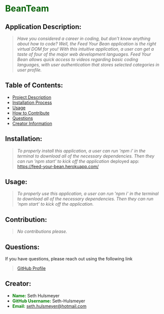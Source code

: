 # <span style="color:darkgreen"> **BeanTeam**</span>

  ## Application Description:
  > *Have you considered a career in coding, but don’t know anything about how to code? Well, the Feed Your Bean application is the right virtual DOM for you! With this intuitive application, a user can get a taste of four of the major web development languages. Feed Your Bean allows quick access to videos regarding basic coding languages, with user authentication that stores selected categories in user profile.*

  ## Table of Contents:

  * [Project Description](#description)
  * [Installation Process](#installation)
  * [Usage](#usage)
  * [How to Contribute](#contribution)
  * [Questions](#questions)
  * [Creator Information](#creator)

  ## Installation:
  > *To properly install this application, a user can run 'npm i' in the terminal to download all of the necessary dependencies. Then they can run 'npm start' to kick off the application* deployed app: https://feed-your-bean.herokuapp.com/

  ## Usage:
  > *To properly use this application, a user can run 'npm i' in the terminal to download all of the necessary dependencies. Then they can run 'npm start' to kick off the application.*

  ## Contribution:
  > *No contributions please.*

  ## Questions:
  If you have questions, please reach out using the following link
  >[GitHub Profile](http://github.com/Seth-Hulsmeyer)


  ## Creator:
  * <span style="color:green">**Name:**</span> Seth Hulsmeyer
  * <span style="color:green">**GitHub Username:**</span> Seth-Hulsmeyer
  * <span style="color:green">**Email:**</span> seth.hulsmeyer@hotmail.com

